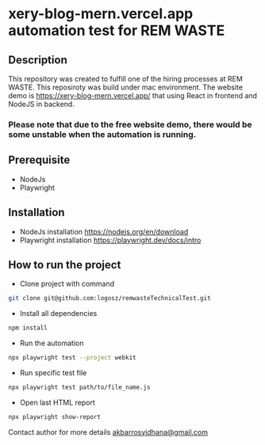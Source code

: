 # xery-blog-mern.vercel.app automation test for REM WASTE 

## Description
This repository was created to fulfill one of the hiring processes at REM WASTE.
This reposiroty was build under mac environment.
The website demo is https://xery-blog-mern.vercel.app/ that using React in frontend and NodeJS in backend.
### Please note that due to the free website demo, there would be some unstable when the automation is running.

## Prerequisite
- NodeJs
- Playwright

## Installation
- NodeJs installation https://nodejs.org/en/download
- Playwright installation https://playwright.dev/docs/intro

## How to run the project
- Clone project with command
```sh
git clone git@github.com:logosz/remwasteTechnicalTest.git
```
- Install all dependencies
```sh
npm install
```
- Run the automation
```sh
npx playwright test --project webkit
```
- Run specific test file
```sh
npx playwright test path/to/file_name.js
```
- Open last HTML report
```sh
npx playwright show-report
```

Contact author for more details
akbarrosyidhana@gmail.com
